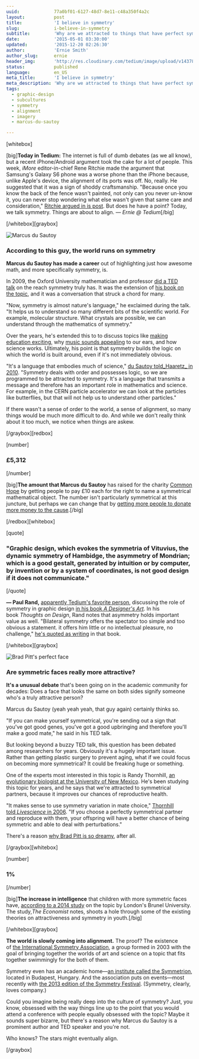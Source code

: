 ```yaml
---
uuid:             77a0bf01-6127-48d7-8e11-c48a350f4a2c
layout:           post
title:            'I believe in symmetry'
slug:             i-believe-in-symmetry
subtitle:         'Why are we attracted to things that have perfect symmetry, that match up on either side? It might have something to do with the way our brains are wired.'
date:             '2015-05-01 03:30:00'
updated:          '2015-12-20 02:26:30'
author:           'Ernie Smith'
author_slug:      ernie
header_img:       'http://res.cloudinary.com/tedium/image/upload/v1437845684/goby2d4uc9g6l48qvnez'
status:           published
language:         en_US
meta_title:       'I believe in symmetry'
meta_description: 'Why are we attracted to things that have perfect symmetry, that match up on either side? It might have something to do with the way our brains are wired.'
tags:
  - graphic-design
  - subcultures
  - symmetry
  - alignment
  - imagery
  - marcus-du-sautoy

---
```


[whitebox]

[big]**Today in Tedium:** The internet is full of dumb debates (as we all know), but a recent iPhone/Android argument took the cake for a lot of people. This week, _iMore_ editor-in-chief Rene Ritchie made the argument that Samsung's Galaxy S6 phone was a worse phone than the iPhone because, unlike Apple's device, the alignment of its ports was off. No, really. He suggested that it was a sign of shoddy craftsmanship. "Because once you know the back of the fence wasn't painted, not only can you never un-know it, you can never stop wondering what else wasn't given that same care and consideration," [Ritchie argued in is post](http://www.imore.com/difference-apple-samsung-industrial-design). But does he have a point? Today, we talk symmetry. Things are about to align. _— Ernie @ Tedium_[/big]

[/whitebox][graybox]

![Marcus du Sautoy](http://res.cloudinary.com/tedium/image/upload/v1437845288/t1ybrltk8b94pcqqppiw.jpg)

### According to this guy, the world runs on symmetry

**Marcus du Sautoy has made a career** out of highlighting just how awesome math, and more specifically symmetry, is.

In 2009, the Oxford University mathematician and professor [did a TED talk](http://www.ted.com/talks/marcus_du_sautoy_symmetry_reality_s_riddle?language=en) on the reach symmetry truly has. It was the extension of [his book on the topic](http://amzn.to/1Ey1V2C), and it was a conversation that struck a chord for many.

"Now, symmetry is almost nature's language," he exclaimed during the talk. "It helps us to understand so many different bits of the scientific world. For example, molecular structure. What crystals are possible, we can understand through the mathematics of symmetry."

Over the years, he's extended this to to discuss topics like [making education exciting](http://www.theguardian.com/education/2009/jun/23/maths-marcus-du-sautoy), why [music sounds appealing](http://www.telegraph.co.uk/culture/music/classicalmusic/11099632/What-can-maths-teach-us-about-music.html) to our ears, and how science works. Ultimately, his point is that symmetry builds the logic on which the world is built around, even if it's not immediately obvious.

"It's a language that embodies much of science," [du Sautoy told_Haaretz_ in 2010](http://www.haaretz.com/weekend/magazine/fearful-symmetry-1.320634). "Symmetry deals with order and possesses logic, so we are programmed to be attracted to symmetry. It's a language that transmits a message and therefore has an important role in mathematics and science. For example, in the CERN particle accelerator we can look at the particles like butterflies, but that will not help us to understand other particles."

If there wasn't a sense of order to the world, a sense of alignment, so many things would be much more difficult to do. And while we don't really think about it too much, we notice when things are askew.

[/graybox][redbox]

[number]
### £5,312
[/number]

[big]**The amount that Marcus du Sautoy** has raised for the charity [Common Hope](http://www.commonhope.org/) by getting people to pay £10 each for the right to name a symmetrical mathematical object. The number isn't particularly symmetrical at this juncture, but perhaps we can change that by [getting more people to donate more money to the cause](https://www0.maths.ox.ac.uk/naming_symmetries).[/big]

[/redbox][whitebox]

[quote]
### "Graphic design, which evokes the symmetria of Vituvius, the dynamic symmetry of Hambidge, the asymmetry of Mondrian; which is a good gestalt, generated by intuition or by computer, by invention or by a system of coordinates, is not good design if it does not communicate."
[/quote]

**— Paul Rand,** [apparently Tedium's favorite person](http://us9.campaign-archive2.com/?u=dfa53e03a5aa8e49e4fb09eb0&id=3b28f46546), discussing the role of symmetry in graphic design [in his book _A Designer's Art_](http://www.goodreads.com/book/show/163436.Paul_Rand). In his book _Thoughts on Design_, Rand notes that asymmetry holds important value as well. "Bilateral symmetry offers the spectator too simple and too obvious a statement. it offers him little or no intellectual pleasure, no challenge," [he's quoted as writing](http://www.brainpickings.org/2014/08/19/paul-rand-thoughts-on-design/) in that book.

[/whitebox][graybox]

![Brad Pitt's perfect face](http://res.cloudinary.com/tedium/image/upload/v1437845450/p6bfs29bx9bmd2mfn6u1.jpg)

### Are symmetric faces really more attractive?

**It's a unusual debate** that's been going on in the academic community for decades: Does a face that looks the same on both sides signify someone who's a truly attractive person?

Marcus du Sautoy (yeah yeah yeah, that guy again) certainly thinks so.

"If you can make yourself symmetrical, you're sending out a sign that you've got good genes, you've got a good upbringing and therefore you'll make a good mate," he said in his TED talk.

But looking beyond a buzzy TED talk, this question has been debated among researchers for years. Obviously it's a hugely important issue. Rather than getting plastic surgery to prevent aging, what if we could focus on becoming more symmetrical? It could be freaking huge or something.

One of the experts most interested in this topic is Randy Thornhill, [an evolutionary biologist at the University of New Mexico](http://biology.unm.edu/Thornhill/rthorn.htm). He's been studying this topic for years, and he says that we're attracted to symmetrical partners, because it improves our chances of reproductive health.

"It makes sense to use symmetry variation in mate choice," [Thornhill told _Livescience_ in 2006](http://www.livescience.com/7023-rules-attraction-game-love.html). "If you choose a perfectly symmetrical partner and reproduce with them, your offspring will have a better chance of being symmetric and able to deal with perturbations."

There's a reason [why Brad Pitt is so dreamy](http://www.huffingtonpost.com/2013/02/26/scientifically-beautiful_n_2741136.html), after all.

[/graybox][whitebox]

[number]

### 1%

[/number]

[big]**The increase in intelligence** that children with more symmetric faces have, [according to a 2014 study](http://www.economist.com/news/science-and-technology/21609537-theory-about-why-symmetrical-faces-attract-has-just-fallen-wayside-facing) on the topic by London's Brunel University. The study,_The Economist_ notes, shoots a hole through some of the existing theories on attractiveness and symmetry in youth.[/big]

[/whitebox][graybox]

**The world is slowly coming into alignment.** The proof? The existence of [the International Symmetry Association](http://isa.symmetry.hu/), a group formed in 2003 with the goal of bringing together the worlds of art and science on a topic that fits together swimmingly for the both of them.

Symmetry even has an academic home—[an institute called the Symmetrion](http://symmetry.hu/symmetrion/), located in Budapest, Hungary. And the association puts on events—most recently with [the 2013 edition of the Symmetry Festival](http://symmetry.hu/symmetry-festival-2013-delft-the-netherlands/). (Symmetry, clearly, loves company.)

Could you imagine being really deep into the culture of symmetry? Just, you know, obsessed with the way things line up to the point that you would attend a conference with people equally obsessed with the topic? Maybe it sounds super bizarre, but there's a reason why Marcus du Sautoy is a prominent author and TED speaker and you're not.

Who knows? The stars might eventually align.

[/graybox]
